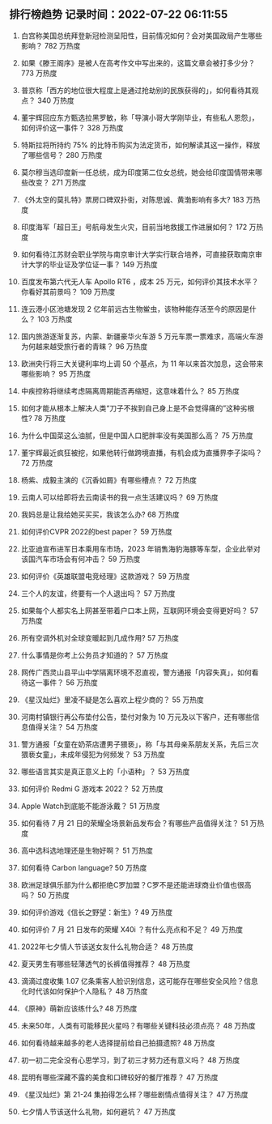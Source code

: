 
## 排行榜趋势 记录时间：2022-07-22 06:11:55
  
  1. 白宫称美国总统拜登新冠检测呈阳性，目前情况如何？会对美国政局产生哪些影响？ 782 万热度
    
  2. 如果《滕王阁序》是被人在高考作文中写出来的，这篇文章会被打多少分？ 773 万热度
    
  3. 普京称「西方的地位很大程度上是通过抢劫别的民族获得的」，如何看待其观点？ 340 万热度
    
  4. 董宇辉回应东方甄选拉黑罗敏，称「导演小哥大学刚毕业，有些私人恩怨」，如何评价这一事件？ 328 万热度
    
  5. 特斯拉将所持约 75% 的比特币购买为法定货币，如何解读其这一操作，释放了哪些信号？ 280 万热度
    
  6. 莫尔穆当选印度新一任总统，成为印度第二位女总统，她会给印度国情带来哪些改变？ 271 万热度
    
  7. 《外太空的莫扎特》票房口碑双扑街，对陈思诚、黄渤影响有多大? 183 万热度
    
  8. 印度海军「超日王」号航母发生火灾，目前当地救援工作进展如何？ 172 万热度
    
  9. 如何看待江苏财会职业学院与南京审计大学实行联合培养，可直接获取南京审计大学的毕业证及学位证一事？ 149 万热度
    
  10. 百度发布第六代无人车 Apollo RT6 ，成本 25 万元，如何评价其技术水平？你看好其前景吗？ 109 万热度
    
  11. 连云港小区池塘发现 2 亿年前远古生物鲎虫，该物种能存活至今的原因是什么？ 103 万热度
    
  12. 国内旅游逐渐复苏，内蒙、新疆豪华火车游 5 万元车票一票难求，高端火车游为何越来越受旅行者的青睐？ 96 万热度
    
  13. 欧洲央行将三大关键利率均上调 50 个基点，为 11 年以来首次加息，这会带来哪些影响？ 95 万热度
    
  14. 中疾控称将继续考虑隔离周期能否再缩短，这意味着什么？ 85 万热度
    
  15. 如何才能从根本上解决人类“刀子不挨到自己身上是不会觉得痛的”这种劣根性? 78 万热度
    
  16. 为什么中国菜这么油腻，但是中国人口肥胖率没有美国那么高？ 75 万热度
    
  17. 董宇辉最近疯狂被挖，如果他转行做跨境直播，有机会成为直播界李子柒吗？ 72 万热度
    
  18. 杨紫、成毅主演的《沉香如屑》有哪些槽点？ 72 万热度
    
  19. 云南人可以给即将去云南读书的我一点生活建议吗？ 69 万热度
    
  20. 我妈总是让我给她买买买，我该怎么办? 68 万热度
    
  21. 如何评价CVPR 2022的best paper？ 59 万热度
    
  22. 比亚迪宣布进军日本乘用车市场，2023 年销售海豹海豚等车型，企业此举对该国汽车市场会有何冲击？ 59 万热度
    
  23. 如何评价《英雄联盟电竞经理》这款游戏？ 59 万热度
    
  24. 三个人的友谊，终要有一个人退出吗？ 57 万热度
    
  25. 如果每个人都实名上网甚至带着户口本上网，互联网环境会变得更好吗？ 57 万热度
    
  26. 所有空调外机对全球变暖起到几成作用? 57 万热度
    
  27. 什么事情是你考上公务员才知道的？ 57 万热度
    
  28. 网传广西灵山县平山中学隔离环境不忍直视，警方通报「内容失真」，如何看待这一事件？ 56 万热度
    
  29. 《星汉灿烂》里凌不疑是怎么喜欢上程少商的？ 55 万热度
    
  30. 河南村镇银行再公布垫付公告，垫付对象为 10 万元及以下客户，还有哪些信息值得关注？ 54 万热度
    
  31. 警方通报「女童在奶茶店遭男子猥亵」，称「与其母亲系朋友关系，先后三次猥亵女童」，未成年侵犯为何频发？ 53 万热度
    
  32. 哪些语言其实是真正意义上的「小语种」？ 53 万热度
    
  33. 如何评价 Redmi G 游戏本 2022？ 52 万热度
    
  34. Apple Watch到底能不能游泳戴？ 51 万热度
    
  35. 如何看待 7 月 21 日的荣耀全场景新品发布会？有哪些产品值得关注？ 51 万热度
    
  36. 高中选科选地理还是生物好啊？ 51 万热度
    
  37. 如何看待 Carbon language? 50 万热度
    
  38. 欧洲足球俱乐部为什么都拒绝C罗加盟？C罗不是还能进球商业价值也很高吗？ 50 万热度
    
  39. 如何评价游戏《信长之野望：新生》? 49 万热度
    
  40. 如何评价 7 月 21 日发布的荣耀 X40i ？有什么亮点和不足？ 49 万热度
    
  41. 2022年七夕情人节该送女友什么礼物合适？ 48 万热度
    
  42. 夏天男生有哪些轻薄透气的长裤值得推荐？ 48 万热度
    
  43. 滴滴过度收集 1.07 亿条乘客人脸识别信息，这可能存在哪些安全风险？信息化时代该如何保护个人隐私？ 48 万热度
    
  44. 《原神》萌新应该练什么? 48 万热度
    
  45. 未来50年，人类有可能移民火星吗？有哪些关键科技必须点亮？ 48 万热度
    
  46. 如何看待越来越多的老人选择提前给自己拍摄遗照? 48 万热度
    
  47. 初一初二完全没有心思学习，到了初三才努力还有意义吗？ 48 万热度
    
  48. 昆明有哪些深藏不露的美食和口碑较好的餐厅推荐？ 47 万热度
    
  49. 《星汉灿烂》第 21-24 集拍得怎么样？哪些剧情点值得关注？ 47 万热度
    
  50. 七夕情人节该送什么礼物，如何避坑？ 47 万热度
    